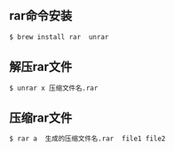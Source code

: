 ## rar命令安装

```bash
$ brew install rar  unrar
```



## 解压rar文件

```bash
$ unrar x 压缩文件名.rar 
```



## 压缩rar文件

```bash
$ rar a  生成的压缩文件名.rar  file1 file2
```

